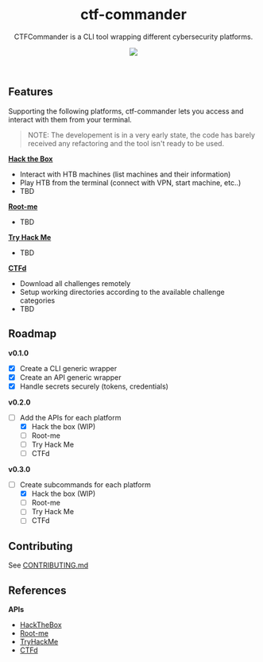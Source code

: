 <h1 align="center">ctf-commander</h1>
<p align="center">CTFCommander is a CLI tool wrapping different cybersecurity platforms. <p>
<p align="center">
    <img src="https://img.shields.io/badge/Built with Rust-grey?style=for-the-badge&logo=rust&color=%23B94700">
</p>

<br>

## Features

Supporting the following platforms, ctf-commander lets you access and interact with them from your terminal.

> NOTE: The developement is in a very early state, the code has barely received any refactoring and the tool isn't ready to be used.

[**Hack the Box**](https://www.hackthebox.com/)
- Interact with HTB machines (list machines and their information)
- Play HTB from the terminal (connect with VPN, start machine, etc..)
- TBD

[**Root-me**](https://www.root-me.org/)
- TBD

[**Try Hack Me**](https://tryhackme.com/)
- TBD

[**CTFd**](https://ctfd.io/)
- Download all challenges remotely
- Setup working directories according to the available challenge categories
- TBD

## Roadmap

**v0.1.0**
- [x] Create a CLI generic wrapper
- [x] Create an API generic wrapper
- [x] Handle secrets securely (tokens, credentials)

**v0.2.0**
- [ ] Add the APIs for each platform
  - [x] Hack the box (WIP)
  - [ ] Root-me
  - [ ] Try Hack Me
  - [ ] CTFd

**v0.3.0**
- [ ] Create subcommands for each platform
  - [x] Hack the box (WIP)
  - [ ] Root-me
  - [ ] Try Hack Me
  - [ ] CTFd

## Contributing

See [CONTRIBUTING.md](CONTRIBUTING.md)

## References

**APIs**
- [HackTheBox](https://documenter.getpostman.com/view/13129365/TVeqbmeq)
- [Root-me](https://api.www.root-me.org/)
- [TryHackMe](https://documenter.getpostman.com/view/18269560/UVCB9j5e)
- [CTFd](https://docs.ctfd.io/docs/api/redoc/)
